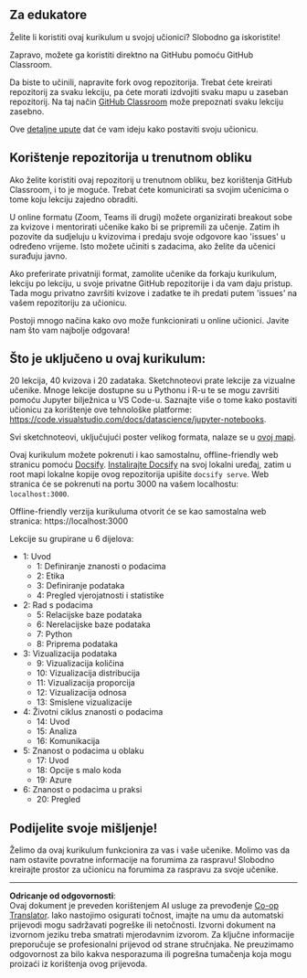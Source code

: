 <!--
CO_OP_TRANSLATOR_METADATA:
{
  "original_hash": "f7440be10c17a8a9262713af3d2818a9",
  "translation_date": "2025-09-06T20:01:50+00:00",
  "source_file": "for-teachers.md",
  "language_code": "hr"
}
-->
## Za edukatore

Želite li koristiti ovaj kurikulum u svojoj učionici? Slobodno ga iskoristite!

Zapravo, možete ga koristiti direktno na GitHubu pomoću GitHub Classroom.

Da biste to učinili, napravite fork ovog repozitorija. Trebat ćete kreirati repozitorij za svaku lekciju, pa ćete morati izdvojiti svaku mapu u zaseban repozitorij. Na taj način [GitHub Classroom](https://classroom.github.com/classrooms) može prepoznati svaku lekciju zasebno.

Ove [detaljne upute](https://github.blog/2020-03-18-set-up-your-digital-classroom-with-github-classroom/) dat će vam ideju kako postaviti svoju učionicu.

## Korištenje repozitorija u trenutnom obliku

Ako želite koristiti ovaj repozitorij u trenutnom obliku, bez korištenja GitHub Classroom, i to je moguće. Trebat ćete komunicirati sa svojim učenicima o tome koju lekciju zajedno obraditi.

U online formatu (Zoom, Teams ili drugi) možete organizirati breakout sobe za kvizove i mentorirati učenike kako bi se pripremili za učenje. Zatim ih pozovite da sudjeluju u kvizovima i predaju svoje odgovore kao 'issues' u određeno vrijeme. Isto možete učiniti s zadacima, ako želite da učenici surađuju javno.

Ako preferirate privatniji format, zamolite učenike da forkaju kurikulum, lekciju po lekciju, u svoje privatne GitHub repozitorije i da vam daju pristup. Tada mogu privatno završiti kvizove i zadatke te ih predati putem 'issues' na vašem repozitoriju za učionicu.

Postoji mnogo načina kako ovo može funkcionirati u online učionici. Javite nam što vam najbolje odgovara!

## Što je uključeno u ovaj kurikulum:

20 lekcija, 40 kvizova i 20 zadataka. Sketchnoteovi prate lekcije za vizualne učenike. Mnoge lekcije dostupne su u Pythonu i R-u te se mogu završiti pomoću Jupyter bilježnica u VS Code-u. Saznajte više o tome kako postaviti učionicu za korištenje ove tehnološke platforme: https://code.visualstudio.com/docs/datascience/jupyter-notebooks.

Svi sketchnoteovi, uključujući poster velikog formata, nalaze se u [ovoj mapi](../../sketchnotes).

Ovaj kurikulum možete pokrenuti i kao samostalnu, offline-friendly web stranicu pomoću [Docsify](https://docsify.js.org/#/). [Instalirajte Docsify](https://docsify.js.org/#/quickstart) na svoj lokalni uređaj, zatim u root mapi lokalne kopije ovog repozitorija upišite `docsify serve`. Web stranica će se pokrenuti na portu 3000 na vašem localhostu: `localhost:3000`.

Offline-friendly verzija kurikuluma otvorit će se kao samostalna web stranica: https://localhost:3000

Lekcije su grupirane u 6 dijelova:

- 1: Uvod
    - 1: Definiranje znanosti o podacima
    - 2: Etika
    - 3: Definiranje podataka
    - 4: Pregled vjerojatnosti i statistike
- 2: Rad s podacima
    - 5: Relacijske baze podataka
    - 6: Nerelacijske baze podataka
    - 7: Python
    - 8: Priprema podataka
- 3: Vizualizacija podataka
    - 9: Vizualizacija količina
    - 10: Vizualizacija distribucija
    - 11: Vizualizacija proporcija
    - 12: Vizualizacija odnosa
    - 13: Smislene vizualizacije
- 4: Životni ciklus znanosti o podacima
    - 14: Uvod
    - 15: Analiza
    - 16: Komunikacija
- 5: Znanost o podacima u oblaku
    - 17: Uvod
    - 18: Opcije s malo koda
    - 19: Azure
- 6: Znanost o podacima u praksi
    - 20: Pregled

## Podijelite svoje mišljenje!

Želimo da ovaj kurikulum funkcionira za vas i vaše učenike. Molimo vas da nam ostavite povratne informacije na forumima za raspravu! Slobodno kreirajte prostor za učionicu na forumima za raspravu za svoje učenike.

---

**Odricanje od odgovornosti**:  
Ovaj dokument je preveden korištenjem AI usluge za prevođenje [Co-op Translator](https://github.com/Azure/co-op-translator). Iako nastojimo osigurati točnost, imajte na umu da automatski prijevodi mogu sadržavati pogreške ili netočnosti. Izvorni dokument na izvornom jeziku treba smatrati mjerodavnim izvorom. Za ključne informacije preporučuje se profesionalni prijevod od strane stručnjaka. Ne preuzimamo odgovornost za bilo kakva nesporazuma ili pogrešna tumačenja koja mogu proizaći iz korištenja ovog prijevoda.
